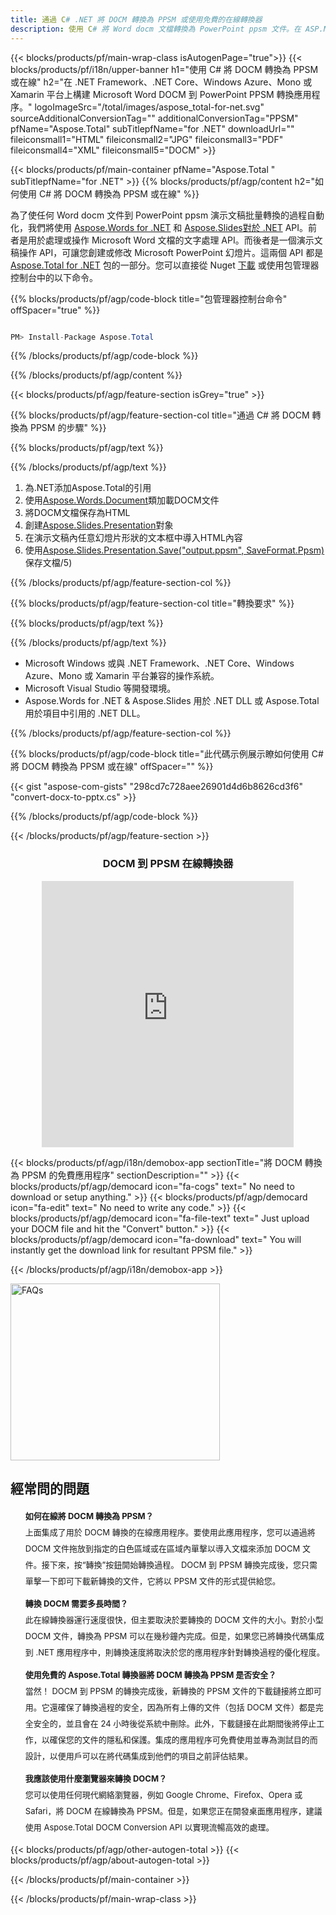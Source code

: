 ```yaml
---
title: 通過 C# .NET 將 DOCM 轉換為 PPSM 或使用免費的在線轉換器
description: 使用 C# 將 Word docm 文檔轉換為 PowerPoint ppsm 文件。在 ASP.NET 或其他 .NET 應用程序中轉換多個文件。
---
```


{{< blocks/products/pf/main-wrap-class isAutogenPage="true">}}
{{< blocks/products/pf/i18n/upper-banner h1="使用 C# 將 DOCM 轉換為 PPSM 或在線" h2="在 .NET Framework、.NET Core、Windows Azure、Mono 或 Xamarin 平台上構建 Microsoft Word DOCM 到 PowerPoint PPSM 轉換應用程序。" logoImageSrc="/total/images/aspose_total-for-net.svg" sourceAdditionalConversionTag="" additionalConversionTag="PPSM" pfName="Aspose.Total" subTitlepfName="for .NET" downloadUrl="" fileiconsmall1="HTML" fileiconsmall2="JPG" fileiconsmall3="PDF" fileiconsmall4="XML" fileiconsmall5="DOCM" >}}

{{< blocks/products/pf/main-container pfName="Aspose.Total " subTitlepfName="for .NET" >}}
{{% blocks/products/pf/agp/content h2="如何使用 C# 將 DOCM 轉換為 PPSM 或在線" %}}

為了使任何 Word docm 文件到 PowerPoint ppsm 演示文稿批量轉換的過程自動化，我們將使用 [Aspose.Words for .NET](https://products.aspose.com/words/net) 和 [Aspose.Slides對於 .NET](https://products.aspose.com/slides/net) API。前者是用於處理或操作 Microsoft Word 文檔的文字處理 API。而後者是一個演示文稿操作 API，可讓您創建或修改 Microsoft PowerPoint 幻燈片。這兩個 API 都是 [Aspose.Total for .NET](https://products.aspose.com/total/net) 包的一部分。您可以直接從 Nuget [下載](https://releases.aspose.com/) 或使用包管理器控制台中的以下命令。

{{% blocks/products/pf/agp/code-block title="包管理器控制台命令" offSpacer="true" %}}

```cs

PM> Install-Package Aspose.Total

```

{{% /blocks/products/pf/agp/code-block %}}

{{% /blocks/products/pf/agp/content %}}

{{< blocks/products/pf/agp/feature-section isGrey="true" >}}

{{% blocks/products/pf/agp/feature-section-col title="通過 C# 將 DOCM 轉換為 PPSM 的步驟" %}}

{{% blocks/products/pf/agp/text %}}

{{% /blocks/products/pf/agp/text %}}

1. 為.NET添加Aspose.Total的引用
1. 使用[Aspose.Words.Document](https://apireference.aspose.com/words/net/aspose.words/document)類加載DOCM文件
1. 將DOCM文檔保存為HTML
1. 創建[Aspose.Slides.Presentation](https://apireference.aspose.com/slides/net/aspose.slides/presentation)對象
1. 在演示文稿內任意幻燈片形狀的文本框中導入HTML內容
1. 使用[Aspose.Slides.Presentation.Save("output.ppsm", SaveFormat.Ppsm)](https://apireference.aspose.com/slides/net/aspose.slides.presentation/save/methods)保存文檔/5)

{{% /blocks/products/pf/agp/feature-section-col %}}

{{% blocks/products/pf/agp/feature-section-col title="轉換要求" %}}

{{% blocks/products/pf/agp/text %}}

{{% /blocks/products/pf/agp/text %}}

- Microsoft Windows 或與 .NET Framework、.NET Core、Windows Azure、Mono 或 Xamarin 平台兼容的操作系統。
- Microsoft Visual Studio 等開發環境。
- Aspose.Words for .NET &amp; Aspose.Slides 用於 .NET DLL 或 Aspose.Total 用於項目中引用的 .NET DLL。

{{% /blocks/products/pf/agp/feature-section-col %}}

{{% blocks/products/pf/agp/code-block title="此代碼示例展示瞭如何使用 C# 將 DOCM 轉換為 PPSM 或在線" offSpacer="" %}}
{{< gist "aspose-com-gists" "298cd7c728aee26901d4d6b8626cd3f6" "convert-docx-to-pptx.cs" >}}
{{% /blocks/products/pf/agp/code-block %}}

{{< /blocks/products/pf/agp/feature-section >}}

<div class="container-fluid agp-content bg-white aboutfile box-1 vh100 section nopbtm">
<div class=container>
<div class=row>
<div class="demobox tc col-md-12 padding-0" align="center">

<h3>DOCM 到 PPSM 在線轉換器</h3>

<iframe title="docm 到 ppsm 轉換在線工具" style="border: none; height: 426px;" scrolling="no" src="https://widgets.aspose.cloud/total-conversion/?to=ppsm&from=docm" id="child-iframe" width="80%"></iframe>

</div></div>
</div></div>


<!-- aboutfile Starts -->

{{< blocks/products/pf/agp/i18n/demobox-app sectionTitle="將 DOCM 轉換為 PPSM 的免費應用程序" sectionDescription="" >}}
        {{< blocks/products/pf/agp/democard icon="fa-cogs" text=" No need to download or setup anything." >}}
        {{< blocks/products/pf/agp/democard icon="fa-edit" text=" No need to write any code." >}}
        {{< blocks/products/pf/agp/democard icon="fa-file-text" text=" Just upload your DOCM file and hit the \"Convert\" button." >}}
        {{< blocks/products/pf/agp/democard icon="fa-download" text=" You will instantly get the download link for resultant PPSM file." >}}

{{< /blocks/products/pf/agp/i18n/demobox-app >}}

<!-- aboutfile Ends -->
<style>.howtolist li{margin-right: 0!important;line-height: 26px;position: relative;margin-bottom: 10px;font-size: 13px;list-style-type: none;}</style>
<div class="col-md-12 tl bg-gray-dark howtolist section">
  <a class="anchor" name="faqpage"></a>
  <div class="container tl dflex" itemscope="" itemtype="https://schema.org/FAQPage">
      <div class="col-md-4 howtosectiongfx">
          <img class="social-panel-hide-on-mobile" src="https://www.groupdocs.cloud/templates/brand/images/groupdocs/conversion/groupdocs_conversion-brand.png" alt="FAQs" width="335" height="283">
      </div>
      <div class="howtosection col-md-8">
          <div>
              <h2>經常問的問題</h2>
              <ul>
                  <li itemscope="" itemprop="mainEntity" itemtype="https://schema.org/Question">
                      <div>
                          <span itemprop="name"><b>如何在線將 DOCM 轉換為 PPSM？</b></span>
                      </div>
                      <div itemscope="" itemprop="acceptedAnswer" itemtype="https://schema.org/Answer">
                          <span itemprop="text">上面集成了用於 DOCM 轉換的在線應用程序。要使用此應用程序，您可以通過將 DOCM 文件拖放到指定的白色區域或在區域內單擊以導入文檔來添加 DOCM 文件。接下來，按“轉換”按鈕開始轉換過程。 DOCM 到 PPSM 轉換完成後，您只需單擊一下即可下載新轉換的文件，它將以 PPSM 文件的形式提供給您。</span>
                      </div>
                  </li>
                  <li itemscope="" itemprop="mainEntity" itemtype="https://schema.org/Question">
                      <div>
                          <span itemprop="name"><b>轉換 DOCM 需要多長時間？</b></span>
                      </div>
                      <div itemscope="" itemprop="acceptedAnswer" itemtype="https://schema.org/Answer">
                          <span itemprop="text">此在線轉換器運行速度很快，但主要取決於要轉換的 DOCM 文件的大小。對於小型 DOCM 文件，轉換為 PPSM 可以在幾秒鐘內完成。但是，如果您已將轉換代碼集成到 .NET 應用程序中，則轉換速度將取決於您的應用程序針對轉換過程的優化程度。</span>
                      </div>
                  </li>
                  <li itemscope="" itemprop="mainEntity" itemtype="https://schema.org/Question">
                      <div>
                          <span itemprop="name"><b>使用免費的 Aspose.Total 轉換器將 DOCM 轉換為 PPSM 是否安全？</b></span>
                      </div>
                      <div itemscope="" itemprop="acceptedAnswer" itemtype="https://schema.org/Answer">
                          <span itemprop="text">當然！ DOCM 到 PPSM 的轉換完成後，新轉換的 PPSM 文件的下載鏈接將立即可用。它還確保了轉換過程的安全，因為所有上傳的文件（包括 DOCM 文件）都是完全安全的，並且會在 24 小時後從系統中刪除。此外，下載鏈接在此期間後將停止工作，以確保您的文件的隱私和保護。集成的應用程序可免費使用並專為測試目的而設計，以便用戶可以在將代碼集成到他們的項目之前評估結果。</span>
                      </div>
                  </li>                 
                  <li itemscope="" itemprop="mainEntity" itemtype="https://schema.org/Question">
                      <div>
                          <span itemprop="name"><b>我應該使用什麼瀏覽器來轉換 DOCM？</b></span>
                      </div>
                      <div itemscope="" itemprop="acceptedAnswer" itemtype="https://schema.org/Answer">
                          <span itemprop="text">您可以使用任何現代網絡瀏覽器，例如 Google Chrome、Firefox、Opera 或 Safari，將 DOCM 在線轉換為 PPSM。但是，如果您正在開發桌面應用程序，建議使用 Aspose.Total DOCM Conversion API 以實現流暢高效的處理。</span>
                      </div>
                  </li>
              </ul>
          </div>
      </div>
  </div>
{{< blocks/products/pf/agp/other-autogen-total >}}
{{< blocks/products/pf/agp/about-autogen-total >}}

{{< /blocks/products/pf/main-container >}}
    
{{< /blocks/products/pf/main-wrap-class >}}